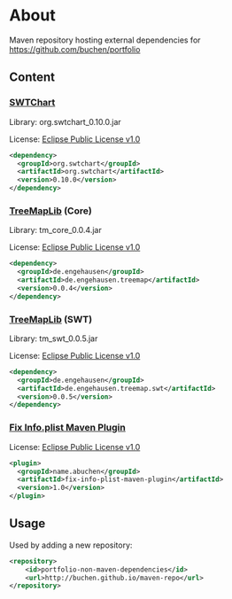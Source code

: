 # About

Maven repository hosting external dependencies for https://github.com/buchen/portfolio

## Content

### [SWTChart](http://www.swtchart.org/)

Library: org.swtchart_0.10.0.jar

License: [Eclipse Public License v1.0](http://www.eclipse.org/legal/epl-v10.html)

```xml
<dependency>
  <groupId>org.swtchart</groupId>
  <artifactId>org.swtchart</artifactId>
  <version>0.10.0</version>
</dependency>
```

### [TreeMapLib](http://code.google.com/p/treemaplib/) (Core)

Library: tm_core_0.0.4.jar

License: [Eclipse Public License v1.0](http://www.eclipse.org/legal/epl-v10.html)

```xml
<dependency>
  <groupId>de.engehausen</groupId>
  <artifactId>de.engehausen.treemap</artifactId>
  <version>0.0.4</version>
</dependency>
```

### [TreeMapLib](http://code.google.com/p/treemaplib/) (SWT)

Library: tm_swt_0.0.5.jar

License: [Eclipse Public License v1.0](http://www.eclipse.org/legal/epl-v10.html)

```xml
<dependency>
  <groupId>de.engehausen</groupId>
  <artifactId>de.engehausen.treemap.swt</artifactId>
  <version>0.0.5</version>
</dependency>
```

### [Fix Info.plist Maven Plugin](https://github.com/buchen/fix-info-plist-maven-plugin)
License: [Eclipse Public License v1.0](http://www.eclipse.org/legal/epl-v10.html)

```xml
<plugin>
  <groupId>name.abuchen</groupId>
  <artifactId>fix-info-plist-maven-plugin</artifactId>
  <version>1.0</version>
</plugin>
```

## Usage

Used by adding a new repository:

```xml
<repository>
	<id>portfolio-non-maven-dependencies</id>
	<url>http://buchen.github.io/maven-repo</url>
</repository>
```
